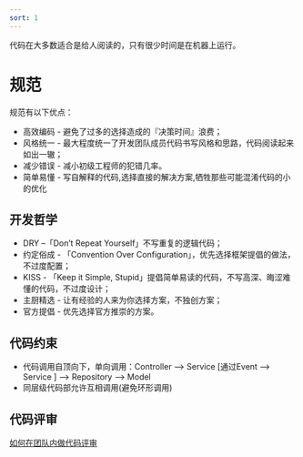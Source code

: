```yaml
---
sort: 1
---
```


代码在大多数适合是给人阅读的，只有很少时间是在机器上运行。

# 规范

规范有以下优点：

* 高效编码 - 避免了过多的选择造成的『决策时间』浪费；
* 风格统一 - 最大程度统一了开发团队成员代码书写风格和思路，代码阅读起来如出一辙；
* 减少错误 - 减小初级工程师的犯错几率。
* 简单易懂 - 写自解释的代码,选择直接的解决方案,牺牲那些可能混淆代码的小的优化

## 开发哲学

* DRY –「Don’t Repeat Yourself」不写重复的逻辑代码；
* 约定俗成 - 「Convention Over Configuration」，优先选择框架提倡的做法，不过度配置；
* KISS - 「Keep it Simple, Stupid」提倡简单易读的代码，不写高深、晦涩难懂的代码，不过度设计；
* 主厨精选 - 让有经验的人来为你选择方案，不独创方案；
* 官方提倡 - 优先选择官方推崇的方案。


## 代码约束

* 代码调用自顶向下，单向调用：Controller ——> Service [通过Event ——> Service ] ——> Repository ——> Model
* 同层级代码部允许互相调用(避免环形调用)


## 代码评审
[如何在团队内做代码评审](https://mp.weixin.qq.com/s/cvFjzRDaF7RGgzGR32Vqdw)
